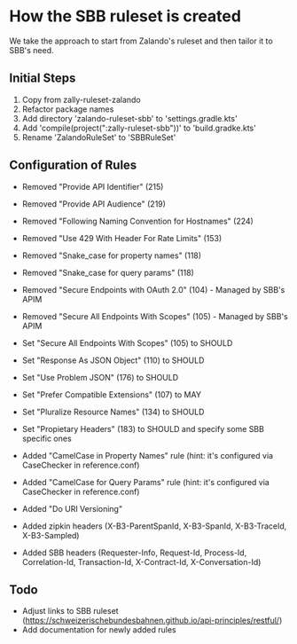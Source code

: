 # How the SBB ruleset is created

We take the approach to start from Zalando's ruleset and then tailor it to SBB's need.

## Initial Steps
1. Copy from zally-ruleset-zalando
2. Refactor package names
3. Add directory 'zalando-ruleset-sbb' to 'settings.gradle.kts'
4. Add 'compile(project(":zally-ruleset-sbb"))' to 'build.gradke.kts'
5. Rename 'ZalandoRuleSet' to 'SBBRuleSet'

## Configuration of Rules
- Removed "Provide API Identifier" (215)
- Removed "Provide API Audience" (219)
- Removed "Following Naming Convention for Hostnames" (224)
- Removed "Use 429 With Header For Rate Limits" (153)
- Removed "Snake_case for property names" (118) 
- Removed "Snake_case for query params" (118) 
- Removed "Secure Endpoints with OAuth 2.0" (104) - Managed by SBB's APIM
- Removed "Secure All Endpoints With Scopes" (105) - Managed by SBB's APIM

- Set "Secure All Endpoints With Scopes" (105) to SHOULD
- Set "Response As JSON Object" (110) to SHOULD
- Set "Use Problem JSON" (176) to SHOULD
- Set "Prefer Compatible Extensions" (107) to MAY
- Set "Pluralize Resource Names" (134) to SHOULD
- Set "Propietary Headers" (183) to SHOULD and specify some SBB specific ones

- Added "CamelCase in Property Names" rule (hint: it's configured via CaseChecker in reference.conf)
- Added "CamelCase for Query Params" rule (hint: it's configured via CaseChecker in reference.conf)
- Added "Do URI Versioning"
- Added zipkin headers (X-B3-ParentSpanId, X-B3-SpanId, X-B3-TraceId, X-B3-Sampled)
- Added SBB headers (Requester-Info, Request-Id, Process-Id, Correlation-Id, Transaction-Id, X-Contract-Id, X-Conversation-Id)

## Todo
- Adjust links to SBB ruleset (https://schweizerischebundesbahnen.github.io/api-principles/restful/)
- Add documentation for newly added rules
